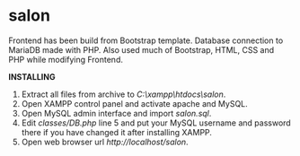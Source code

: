 # salon


Frontend has been build from  Bootstrap template.
Database connection to MariaDB made with PHP.
Also used much of Bootstrap, HTML, CSS and PHP while modifying Frontend.

**INSTALLING**

1) Extract all files from archive to _C:\xampp\htdocs\salon_.
2) Open XAMPP control panel and activate apache and MySQL.
3) Open MySQL admin interface and import _salon.sql_.
4) Edit _classes/DB.php_ line 5 and put your MySQL username and password there if you have changed it after installing XAMPP.
5) Open web browser url 
_http://localhost/salon_.

